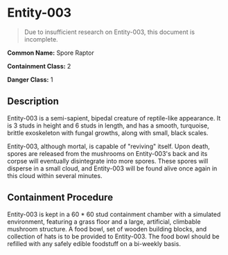 # Entity-003

> Due to insufficient research on Entity-003, this document is incomplete.

**Common Name:** Spore Raptor

**Containment Class:** 2

**Danger Class:** 1

## Description
Entity-003 is a semi-sapient, bipedal creature of reptile-like appearance. It is 3 studs in height and 6 studs in length, and has a smooth, turquoise, brittle exoskeleton with fungal growths, along with small, black scales.

Entity-003, although mortal, is capable of "reviving" itself. Upon death, spores are released from the mushrooms on Entity-003's back and its corpse will eventually disintegrate into more spores. These spores will disperse in a small cloud, and Entity-003 will be found alive once again in this cloud within several minutes. 

## Containment Procedure
Entity-003 is kept in a 60 * 60 stud containment chamber with a simulated environment, featuring a grass floor and a large, artificial, climbable mushroom structure. A food bowl, set of wooden building blocks, and collection of hats is to be provided to Entity-003. The food bowl should be refilled with any safely edible foodstuff on a bi-weekly basis.